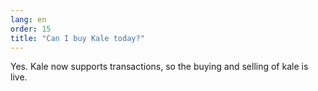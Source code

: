 ```yaml
---
lang: en
order: 15
title: "Can I buy Kale today?"
---
```


Yes. Kale now supports transactions, so the buying and selling of kale is live.
